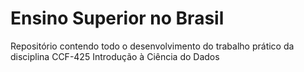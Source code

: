 # Ensino Superior no Brasil
Repositório contendo todo o desenvolvimento do trabalho prático da disciplina CCF-425 Introdução à Ciência do Dados
